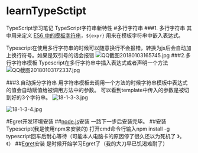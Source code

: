 # learnTypeSctipt
TypeScript学习笔记
TypeScript字符串新特性
#多行字符串
###1.  多行字符串
其中用来定义 [ES6 中的模板字符串](http://es6.ruanyifeng.com/#docs/string#%E6%A8%A1%E6%9D%BF%E5%AD%97%E7%AC%A6%E4%B8%B2)，`${expr}` 用来在模板字符串中嵌入表达式。

Typescript在使用多行字符串的时候可以随意换行不会报错，转换为js后会自动加上换行符号。如果是双引号的话会报错
![QQ截图20180103165745.jpg](http://upload-images.jianshu.io/upload_images/2203742-2b53c05cd70aad26.jpg?imageMogr2/auto-orient/strip%7CimageView2/2/w/1240)
###2.多行字符串模板
Typescript在多行字符串中插入表达式或者声明一个方法
![QQ截图20180103172337.jpg](http://upload-images.jianshu.io/upload_images/2203742-08a2ac0017c2720f.jpg?imageMogr2/auto-orient/strip%7CimageView2/2/w/1240)

###3.自动拆分字符串
用字符串模板去调用一个方法的时候字符串模板中表达式的值会自动赋值给被调用方法中的参数。
可以看到template中传入的参数是被切割好的3个字符串。
![18-1-3-3.jpg](http://upload-images.jianshu.io/upload_images/2203742-09ff1ea4fff50dea.jpg?imageMogr2/auto-orient/strip%7CimageView2/2/w/1240)

![18-1-3-4.jpg](http://upload-images.jianshu.io/upload_images/2203742-99b1c2ed49d79702.jpg?imageMogr2/auto-orient/strip%7CimageView2/2/w/1240)



#Egret开发环境安装
##[node.js](https://nodejs.org/en/)安装
一路下一步后安装完毕。
##安装Typescript(我是使用npm来安装的)
打开cmd命令行输入npm install -g typescript回车后耐心等待（可能本人电脑卡的原因停了很久还以为死机了 》。《）
##[Egret](https://www.egret.com/)安装
是时候开始学习Egret了（我的大刀早已饥渴难耐了）
